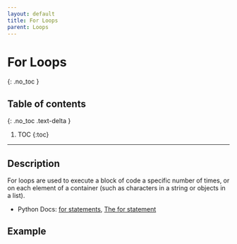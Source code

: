 ```yaml
---
layout: default
title: For Loops
parent: Loops
---
```

# For Loops
{: .no_toc }
## Table of contents
{: .no_toc .text-delta }

1. TOC
{:toc}

---

## Description
For loops are used to execute a block of code a specific number of times, or on each element of a container (such as characters in a string or objects in a list).
- Python Docs: [for statements](https://docs.python.org/3/tutorial/controlflow.html#for-statements), [The for statement](https://docs.python.org/3/reference/compound_stmts.html#the-for-statement)

## Example


